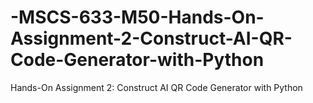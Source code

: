 # -MSCS-633-M50-Hands-On-Assignment-2-Construct-AI-QR-Code-Generator-with-Python
Hands-On Assignment 2: Construct AI QR Code Generator with Python
